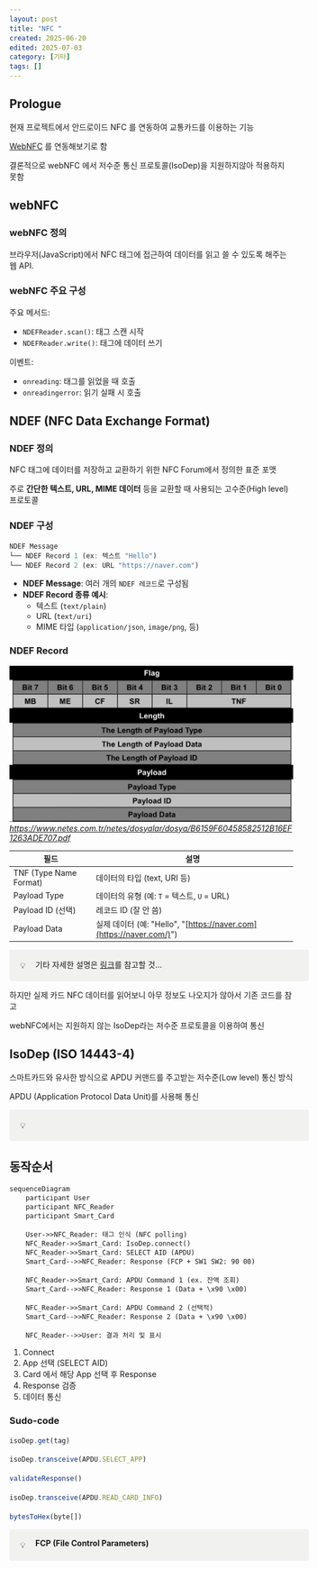 ```yaml
---
layout: post
title: "NFC "
created: 2025-06-20
edited: 2025-07-03
category: [기타]
tags: []
---
```



## Prologue


현재 프로젝트에서 안드로이드 NFC 를 연동하여 교통카드를 이용하는 기능


 [WebNFC](https://developer.mozilla.org/ko/docs/Web/API/Web_NFC_API) 를 연동해보기로 함


결론적으로 webNFC 에서 저수준 통신 프로토콜(IsoDep)을 지원하지않아 적용하지 못함


## webNFC


### webNFC 정의


브라우저(JavaScript)에서 NFC 태그에 접근하여 데이터를 읽고 쓸 수 있도록 해주는 웹 API.


### webNFC 주요 구성


주요 메서드:

- `NDEFReader.scan()`: 태그 스캔 시작
- `NDEFReader.write()`: 태그에 데이터 쓰기

이벤트:

- `onreading`: 태그를 읽었을 때 호출
- `onreadingerror`: 읽기 실패 시 호출

## NDEF (NFC Data Exchange Format)


### NDEF 정의


NFC 태그에 데이터를 저장하고 교환하기 위한 NFC Forum에서 정의한 표준 포맷


주로 **간단한 텍스트, URL, MIME 데이터** 등을 교환할 때 사용되는 고수준(High level) 프로토콜 


### NDEF 구성


```javascript
NDEF Message
└── NDEF Record 1 (ex: 텍스트 "Hello")
└── NDEF Record 2 (ex: URL "https://naver.com")
```

- **NDEF Message**: 여러 개의 `NDEF 레코드`로 구성됨
- **NDEF Record 종류 예시**:
	- 텍스트 (`text/plain`)
	- URL (`text/uri`)
	- MIME 타입 (`application/json`, `image/png`, 등)

### NDEF Record


![0](/assets/img/2025-06-20-NFC-.md/0.png)_https://www.netes.com.tr/netes/dosyalar/dosya/B6159F60458582512B16EF1263ADE707.pdf_


| 필드                     | 설명                                                             |
| ---------------------- | -------------------------------------------------------------- |
| TNF (Type Name Format) | 데이터의 타입 (text, URI 등)                                          |
| Payload Type           | 데이터의 유형 (예: `T` = 텍스트, `U` = URL)                              |
| Payload ID (선택)        | 레코드 ID (잘 안 씀)                                                 |
| Payload Data           | 실제 데이터 (예: "Hello", "[https://naver.com](https://naver.com/)") |


<div class="callout" style="display:flex;width:100%;border-radius:4px;background:rgb(241,241,239);padding: 16px 16px 16px 12px;">
<div style="display:flex;align-items:center;justify-content:center;height:24px;width:24px;border-radius:0.25em;flex-shrink:0;">💡</div>
<div style="white-space:pre-wrap;word-break:break-word;caret-color:rgb(55, 53, 47);margin-left:8px;padding-left:2px;padding-right:2px;">기타 자세한 설명은 <a href="https://www.netes.com.tr/netes/dosyalar/dosya/B6159F60458582512B16EF1263ADE707.pdf" target="_blank">링크</a>를 참고할 것…</div>
</div>


하지만 실제 카드 NFC 데이터를 읽어보니 아무 정보도 나오지가 않아서 기존 코드를 참고


webNFC에서는 지원하지 않는 IsoDep라는 저수준 프로토콜을 이용하여 통신


## IsoDep (ISO 14443-4)


스마트카드와 유사한 방식으로 APDU 커맨드를 주고받는 저수준(Low level) 통신 방식


APDU (Application Protocol Data Unit)를 사용해 통신


<div class="callout" style="display:flex;width:100%;border-radius:4px;background:rgb(241,241,239);padding: 16px 16px 16px 12px;">
<div style="display:flex;align-items:center;justify-content:center;height:24px;width:24px;border-radius:0.25em;flex-shrink:0;">💡</div>
<div style="white-space:pre-wrap;word-break:break-word;caret-color:rgb(55, 53, 47);margin-left:8px;padding-left:2px;padding-right:2px;"></div>
</div>


## 동작순서


```mermaid
sequenceDiagram
    participant User
    participant NFC_Reader
    participant Smart_Card

    User->>NFC_Reader: 태그 인식 (NFC polling)
    NFC_Reader->>Smart_Card: IsoDep.connect()
    NFC_Reader->>Smart_Card: SELECT AID (APDU)
    Smart_Card-->>NFC_Reader: Response (FCP + SW1 SW2: 90 00)

    NFC_Reader->>Smart_Card: APDU Command 1 (ex. 잔액 조회)
    Smart_Card-->>NFC_Reader: Response 1 (Data + \x90 \x00)

    NFC_Reader->>Smart_Card: APDU Command 2 (선택적)
    Smart_Card-->>NFC_Reader: Response 2 (Data + \x90 \x00)

    NFC_Reader-->>User: 결과 처리 및 표시

```

1. Connect
2. App 선택 (SELECT AID)
3. Card 에서 해당 App 선택 후 Response
4. Response 검증
5. 데이터 통신

### Sudo-code


```javascript
isoDep.get(tag)

isoDep.transceive(APDU.SELECT_APP)

validateResponse()

isoDep.transceive(APDU.READ_CARD_INFO)

bytesToHex(byte[])

```






<div class="callout" style="display:flex;width:100%;border-radius:4px;background:rgb(241,241,239);padding: 16px 16px 16px 12px;">
<div style="display:flex;align-items:center;justify-content:center;height:24px;width:24px;border-radius:0.25em;flex-shrink:0;">💡</div>
<div style="white-space:pre-wrap;word-break:break-word;caret-color:rgb(55, 53, 47);margin-left:8px;padding-left:2px;padding-right:2px;"><strong>FCP (File Control Parameters)</strong></div>
</div>

